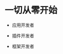 # 一切从零开始

* 应用开发者

* 插件开发者

* 框架开发者





<div style="display:none">
## CSS

一、布局

* flexbox布局方案

* rem移动端手淘团队自适应方案


二、icon

* Sprites(雪碧图)

* font icon

* svg


三、动画animate



## JS

一、工具库

* jQuery、zepto


二、框架

* angularjs

### 指令插件

> 1. inqiuPaging

> 2. selectByQuery

> 3. inqiupaging

> 4. filterToNumber

* vue


三、工程化

###　构建工具

* webpack


四、ES6、ES7



## node.js



## 个人项目

* 拾光笔记（官网：(http://ing.eoeos.com)[http://ing.eoeos.com]）

angularjs1.5.8、node.js、express



* 吟糗（官网：(http://inqiu.com)[http://inqiu.com]）

vue2.3、nuxt.js、node.js、express


https://github.com/ccforward/cc/issues/34
</div>